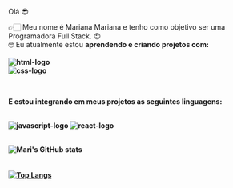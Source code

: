 Olá 😎

👉🏻 Meu nome é Mariana Mariana e tenho como objetivo ser uma Programadora Full Stack. 😍
<br>
🤓 Eu atualmente estou <b>aprendendo<b> e <b>criando<b> projetos com:
<br>
<br>
   <img src="https://img.shields.io/badge/HTML5-E34F26?style=for-the-badge&logo=html5&logoColor=white" alt="html-logo"/>
   <br>
   <img src="https://img.shields.io/badge/CSS3-1572B6?style=for-the-badge&logo=css3&logoColor=white" alt="css-logo"/>
   
<br>
<p> E estou integrando em meus projetos as seguintes linguagens:</p>
<br>
   <img src="https://img.shields.io/badge/JavaScript-F7DF1E?style=for-the-badge&logo=javascript&logoColor=black" alt="javascript-logo"/>

   <img src="https://img.shields.io/badge/React-20232A?style=for-the-badge&logo=react&logoColor=61DAFB" alt="react-logo"/>
   <br>
   <br>
   
![Mari's GitHub stats](https://github-readme-stats.vercel.app/api?username=MarianaMartins01&show_icons=true&theme=transparent)
<br>
<br>
<br>
[![Top Langs](https://github-readme-stats.vercel.app/api/top-langs/?username=MarianaMartins01)](https://github.com/anuraghazra/github-readme-stats )



